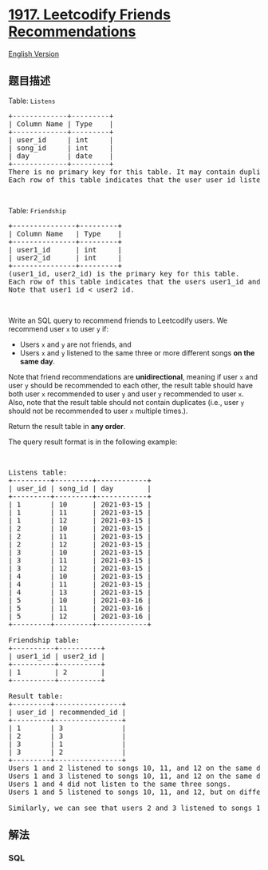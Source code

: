 # [1917. Leetcodify Friends Recommendations](https://leetcode-cn.com/problems/leetcodify-friends-recommendations)

[English Version](/solution/1900-1999/1917.Leetcodify%20Friends%20Recommendations/README_EN.md)

## 题目描述

<!-- 这里写题目描述 -->

<p>Table: <code>Listens</code></p>

<pre>
+-------------+---------+
| Column Name | Type    |
+-------------+---------+
| user_id     | int     |
| song_id     | int     |
| day         | date    |
+-------------+---------+
There is no primary key for this table. It may contain duplicates.
Each row of this table indicates that the user user_id listened to the song song_id on the day day.
</pre>

<p>&nbsp;</p>

<p>Table: <code>Friendship</code></p>

<pre>
+---------------+---------+
| Column Name   | Type    |
+---------------+---------+
| user1_id      | int     |
| user2_id      | int     |
+---------------+---------+
(user1_id, user2_id) is the primary key for this table.
Each row of this table indicates that the users user1_id and user2_id are friends.
Note that user1_id &lt; user2_id.
</pre>

<p>&nbsp;</p>

<p>Write an SQL query to recommend friends to Leetcodify users. We recommend user <code>x</code> to user <code>y</code> if:</p>

<ul>
	<li>Users <code>x</code> and <code>y</code> are not friends, and</li>
	<li>Users <code>x</code> and <code>y</code> listened to the same three or more different songs <strong>on the same day</strong>.</li>
</ul>

<p>Note that friend recommendations are <strong>unidirectional</strong>, meaning if user <code>x</code> and user <code>y</code> should be recommended to each other, the result table should have both user <code>x</code> recommended to user <code>y</code> and user <code>y</code> recommended to user <code>x</code>. Also, note that the result table should not contain duplicates (i.e., user <code>y</code> should not be recommended to user <code>x</code> multiple times.).</p>

<p>Return the result table in <strong>any order</strong>.</p>

<p>The query result format is in the following example:</p>

<p>&nbsp;</p>

<pre>
Listens table:
+---------+---------+------------+
| user_id | song_id | day        |
+---------+---------+------------+
| 1       | 10      | 2021-03-15 |
| 1       | 11      | 2021-03-15 |
| 1       | 12      | 2021-03-15 |
| 2       | 10      | 2021-03-15 |
| 2       | 11      | 2021-03-15 |
| 2       | 12      | 2021-03-15 |
| 3       | 10      | 2021-03-15 |
| 3       | 11      | 2021-03-15 |
| 3       | 12      | 2021-03-15 |
| 4       | 10      | 2021-03-15 |
| 4       | 11      | 2021-03-15 |
| 4       | 13      | 2021-03-15 |
| 5       | 10      | 2021-03-16 |
| 5       | 11      | 2021-03-16 |
| 5       | 12      | 2021-03-16 |
+---------+---------+------------+

Friendship table:
+----------+----------+
| user1_id | user2_id |
+----------+----------+
| 1        | 2        |
+----------+----------+

Result table:
+---------+----------------+
| user_id | recommended_id |
+---------+----------------+
| 1       | 3              |
| 2       | 3              |
| 3       | 1              |
| 3       | 2              |
+---------+----------------+
Users 1 and 2 listened to songs 10, 11, and 12 on the same day, but they are already friends.
Users 1 and 3 listened to songs 10, 11, and 12 on the same day. Since they are not friends, we recommend them to each other.
Users 1 and 4 did not listen to the same three songs.
Users 1 and 5 listened to songs 10, 11, and 12, but on different days.

Similarly, we can see that users 2 and 3 listened to songs 10, 11, and 12 on the same day and are not friends, so we recommend them to each other.
</pre>


## 解法

<!-- 这里可写通用的实现逻辑 -->

<!-- tabs:start -->

### **SQL**

<!-- 这里可写当前语言的特殊实现逻辑 -->

```sql

```

<!-- tabs:end -->
